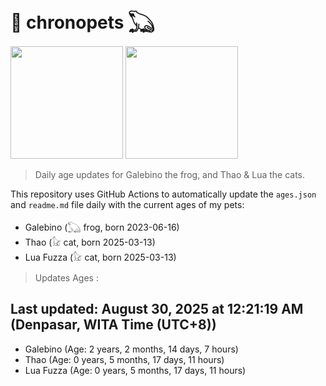 # 🐾 chronopets 𓆏
<img src="https://github.com/user-attachments/assets/802b3632-7c4b-4232-a3a0-8b1d8fa6f04d" widht=180 height=180 >
<img src="https://github.com/user-attachments/assets/16687005-7ebb-4607-be57-0c8e528fed06" widht=180 height=180 >

> Daily age updates for Galebino the frog, and Thao & Lua the cats.

This repository uses GitHub Actions to automatically update the `ages.json` and `readme.md` file daily with the current ages of my pets: <br>
- Galebino (𓆏 frog, born 2023-06-16)
- Thao (𓃠 cat, born 2025-03-13)
- Lua Fuzza (𓃠 cat, born 2025-03-13)

> Updates Ages :

## Last updated: August 30, 2025 at 12:21:19 AM (Denpasar, WITA Time (UTC+8))

- Galebino (Age: 2 years, 2 months, 14 days, 7 hours)
- Thao (Age: 0 years, 5 months, 17 days, 11 hours)
- Lua Fuzza (Age: 0 years, 5 months, 17 days, 11 hours)

